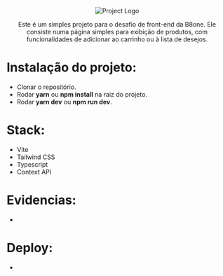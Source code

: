 <p align="center">
  <img src="https://github.com/user-attachments/assets/a0b7a207-6cae-47e7-95b5-902ac665ba75") alt="Project Logo"/>
</p>

<p align="center">
Este é um simples projeto para o desafio de front-end da B8one. Ele consiste numa página simples para exibição de produtos, com funcionalidades de adicionar ao carrinho ou à lista de desejos.
</p>

# Instalação do projeto:
- Clonar o repositório.
- Rodar **yarn** ou **npm install** na raiz do projeto.
- Rodar **yarn dev** ou **npm run dev**.


# Stack:
- Vite
- Tailwind CSS
- Typescript
- Context API

 # Evidencias:
-


 # Deploy:
-
